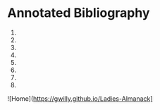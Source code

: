 # Annotated Bibliography

1. 
2. 
3. 
4. 
5. 
6. 
7. 
8. 

![Home](https://gwilly.github.io/Ladies-Almanack]
